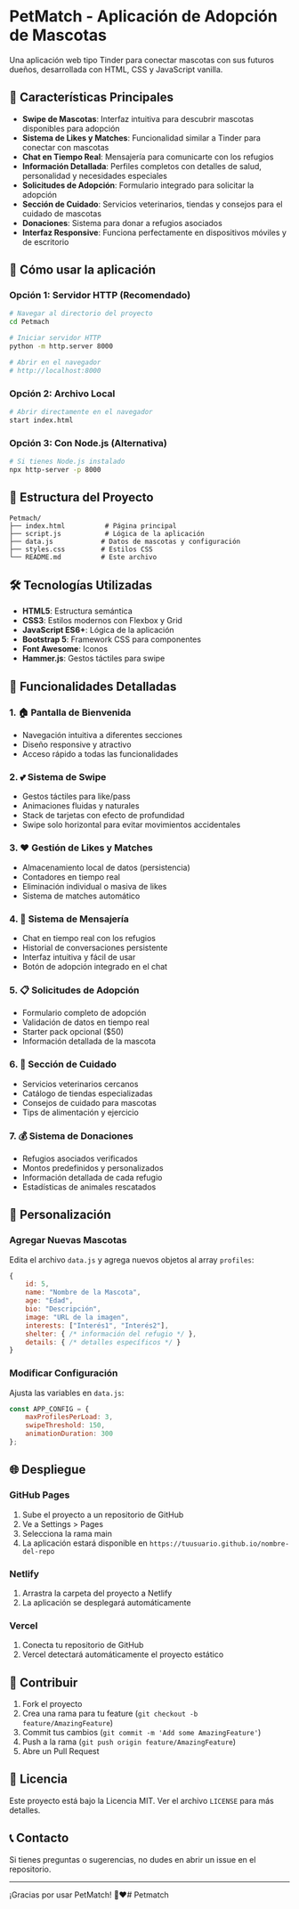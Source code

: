 # PetMatch - Aplicación de Adopción de Mascotas

Una aplicación web tipo Tinder para conectar mascotas con sus futuros dueños, desarrollada con HTML, CSS y JavaScript vanilla.

## 🐾 Características Principales

- **Swipe de Mascotas**: Interfaz intuitiva para descubrir mascotas disponibles para adopción
- **Sistema de Likes y Matches**: Funcionalidad similar a Tinder para conectar con mascotas
- **Chat en Tiempo Real**: Mensajería para comunicarte con los refugios
- **Información Detallada**: Perfiles completos con detalles de salud, personalidad y necesidades especiales
- **Solicitudes de Adopción**: Formulario integrado para solicitar la adopción
- **Sección de Cuidado**: Servicios veterinarios, tiendas y consejos para el cuidado de mascotas
- **Donaciones**: Sistema para donar a refugios asociados
- **Interfaz Responsive**: Funciona perfectamente en dispositivos móviles y de escritorio

## 🚀 Cómo usar la aplicación

### Opción 1: Servidor HTTP (Recomendado)
```bash
# Navegar al directorio del proyecto
cd Petmach

# Iniciar servidor HTTP
python -m http.server 8000

# Abrir en el navegador
# http://localhost:8000
```

### Opción 2: Archivo Local
```bash
# Abrir directamente en el navegador
start index.html
```

### Opción 3: Con Node.js (Alternativa)
```bash
# Si tienes Node.js instalado
npx http-server -p 8000
```

## 📁 Estructura del Proyecto

```
Petmach/
├── index.html          # Página principal
├── script.js           # Lógica de la aplicación
├── data.js            # Datos de mascotas y configuración
├── styles.css         # Estilos CSS
└── README.md          # Este archivo
```

## 🛠️ Tecnologías Utilizadas

- **HTML5**: Estructura semántica
- **CSS3**: Estilos modernos con Flexbox y Grid
- **JavaScript ES6+**: Lógica de la aplicación
- **Bootstrap 5**: Framework CSS para componentes
- **Font Awesome**: Iconos
- **Hammer.js**: Gestos táctiles para swipe

## 📱 Funcionalidades Detalladas

### 1. 🏠 Pantalla de Bienvenida
- Navegación intuitiva a diferentes secciones
- Diseño responsive y atractivo
- Acceso rápido a todas las funcionalidades

### 2. 💕 Sistema de Swipe
- Gestos táctiles para like/pass
- Animaciones fluidas y naturales
- Stack de tarjetas con efecto de profundidad
- Swipe solo horizontal para evitar movimientos accidentales

### 3. ❤️ Gestión de Likes y Matches
- Almacenamiento local de datos (persistencia)
- Contadores en tiempo real
- Eliminación individual o masiva de likes
- Sistema de matches automático

### 4. 💬 Sistema de Mensajería
- Chat en tiempo real con los refugios
- Historial de conversaciones persistente
- Interfaz intuitiva y fácil de usar
- Botón de adopción integrado en el chat

### 5. 📋 Solicitudes de Adopción
- Formulario completo de adopción
- Validación de datos en tiempo real
- Starter pack opcional ($50)
- Información detallada de la mascota

### 6. 🏥 Sección de Cuidado
- Servicios veterinarios cercanos
- Catálogo de tiendas especializadas
- Consejos de cuidado para mascotas
- Tips de alimentación y ejercicio

### 7. 💰 Sistema de Donaciones
- Refugios asociados verificados
- Montos predefinidos y personalizados
- Información detallada de cada refugio
- Estadísticas de animales rescatados

## 🎨 Personalización

### Agregar Nuevas Mascotas
Edita el archivo `data.js` y agrega nuevos objetos al array `profiles`:

```javascript
{
    id: 5,
    name: "Nombre de la Mascota",
    age: "Edad",
    bio: "Descripción",
    image: "URL de la imagen",
    interests: ["Interés1", "Interés2"],
    shelter: { /* información del refugio */ },
    details: { /* detalles específicos */ }
}
```

### Modificar Configuración
Ajusta las variables en `data.js`:

```javascript
const APP_CONFIG = {
    maxProfilesPerLoad: 3,
    swipeThreshold: 150,
    animationDuration: 300
};
```

## 🌐 Despliegue

### GitHub Pages
1. Sube el proyecto a un repositorio de GitHub
2. Ve a Settings > Pages
3. Selecciona la rama main
4. La aplicación estará disponible en `https://tuusuario.github.io/nombre-del-repo`

### Netlify
1. Arrastra la carpeta del proyecto a Netlify
2. La aplicación se desplegará automáticamente

### Vercel
1. Conecta tu repositorio de GitHub
2. Vercel detectará automáticamente el proyecto estático

## 🤝 Contribuir

1. Fork el proyecto
2. Crea una rama para tu feature (`git checkout -b feature/AmazingFeature`)
3. Commit tus cambios (`git commit -m 'Add some AmazingFeature'`)
4. Push a la rama (`git push origin feature/AmazingFeature`)
5. Abre un Pull Request

## 📄 Licencia

Este proyecto está bajo la Licencia MIT. Ver el archivo `LICENSE` para más detalles.

## 📞 Contacto

Si tienes preguntas o sugerencias, no dudes en abrir un issue en el repositorio.

---

¡Gracias por usar PetMatch! 🐾❤️#   P e t m a t c h 
 
 
